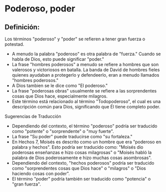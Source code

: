 # Poderoso, poder

## Definición: 

Los términos "poderoso" y "poder" se refieren a tener gran fuerza o potestad.

* A menudo la palabra "poderoso" es otra palabra de "fuerza." Cuando se habla de Dios, esto puede significar "poder."
* La frase "hombres poderosos" a menudo se refiere a hombres que son valerosos y victoriosos en batalla. La banda de David de hombres fieles quienes ayudaban a protegerlo y defendeerlo, eran a menudo llamados "hombres poderosos."
* A Dios tambien se le dice como "El poderoso."
* La frase "poderosas obras" usualmente se refiere a las sorprendentes cosas que Dios hace, especialmente milagros.
* Este término está relacionado al término "Todopoderoso", el cual es una descripción común para Dios, significando que Él tiene completo poder.

Sugerencias de Traducción

* Dependiendo del contexto, el término "poderoso" podría ser traducido como "potente" o "sorprendente" o "muy fuerte".
* La frase "Su poder" puede traducirse como "su fortaleza."
* En Hechos 7, Moisés es descrito como un hombre que era "poderoso en palabra y hechos". Esto podría ser traducido como: "Moisés dio poderosas enseñanzas e hizo cosas milagrosas" o "Moisés habló la palabra de Dios poderosamente e hizo muchas cosas asombrosas".
* Dependiendo del contexto, "hechos poderosos" podría ser traducido como "sorprendentes cosas que Dios hace" o "milagros" o "Dios haciendo cosas con poder".
* El término "poder" podría también ser traducido como "potencia" o "gran fuerza".

